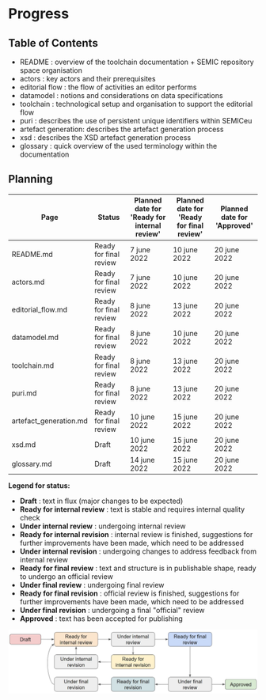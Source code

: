 # Progress 

## Table of Contents

 - README : overview of the toolchain documentation + SEMIC repository space organisation 
 - actors : key actors and their prerequisites
 - editorial flow : the flow of activities an editor performs
 - datamodel : notions and considerations on data specifications
 - toolchain : technological setup and organisation to support the editorial flow
 - puri : describes the use of persistent unique identifiers within SEMICeu
 - artefact generation: describes the artefact generation process
 - xsd : describes the XSD artefact generation process
 - glossary : quick overview of the used terminology within the documentation

## Planning

| Page | Status| Planned date for<BR>'Ready for internal review' | Planned date for<BR>'Ready for final review' | Planned date for <BR>'Approved' |
| ---- | ---- | ---- | ---- | ---- | 
| README.md | Ready for final review | 7 june 2022 | 10 june 2022 | 20 june 2022|
| actors.md | Ready for final review | 7 june 2022 | 10 june 2022 | 20 june 2022|
| editorial_flow.md | Ready for final review | 8 june 2022 | 13 june 2022 | 20 june 2022|
| datamodel.md | Ready for final review |  8 june 2022 | 10 june 2022 | 20 june 2022|
| toolchain.md | Ready for final review |  8 june 2022 | 13 june 2022 | 20 june 2022|
| puri.md | Ready for final review | 8 june 2022 | 13 june 2022 | 20 june 2022|
| artefact_generation.md | Ready for final review | 10 june 2022 | 15 june 2022 | 20 june 2022 |
| xsd.md | Draft  | 10 june 2022 | 15 june 2022 | 20 june 2022 |
| glossary.md | Draft | 14 june 2022 | 15 june 2022| 20 june 2022 |


**Legend for status:**

 - **Draft** : text in flux (major changes to be expected)
 - **Ready for internal review** : text is stable and requires internal quality check
 - **Under internal review** : undergoing internal review
 - **Ready for internal revision** : internal review is finished, suggestions for further improvements have been made, which need to be addressed
 - **Under internal revision** : undergoing changes to address feedback from internal review
 - **Ready for final review** : text and structure is in publishable shape, ready to undergo an official review
 - **Under final review** : undergoing final review
 - **Ready for final revision** : official review is finished, suggestions for further improvements have been made, which need to be addressed
 - **Under final revision** : undergoing a final "official" review
 - **Approved** : text has been accepted for publishing

![status-change-overview.jpg](./images/status-change-overview.jpg)
